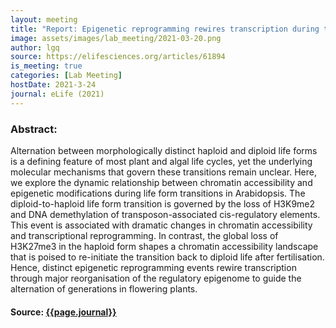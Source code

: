 ```yaml
---
layout: meeting
title: "Report: Epigenetic reprogramming rewires transcription during the alternation of generations in Arabidopsis"
image: assets/images/lab_meeting/2021-03-20.png
author: lgq
source: https://elifesciences.org/articles/61894
is_meeting: true
categories: [Lab Meeting]
hostDate: 2021-3-24
journal: eLife (2021)
---
```

### Abstract:
Alternation between morphologically distinct haploid and diploid life forms is a defining feature of most plant and algal life cycles, yet the underlying molecular mechanisms that govern these transitions remain unclear. Here, we explore the dynamic relationship between chromatin accessibility and epigenetic modifications during life form transitions in Arabidopsis. The diploid-to-haploid life form transition is governed by the loss of H3K9me2 and DNA demethylation of transposon-associated cis-regulatory elements. This event is associated with dramatic changes in chromatin accessibility and transcriptional reprogramming. In contrast, the global loss of H3K27me3 in the haploid form shapes a chromatin accessibility landscape that is poised to re-initiate the transition back to diploid life after fertilisation. Hence, distinct epigenetic reprogramming events rewire transcription through major reorganisation of the regulatory epigenome to guide the alternation of generations in flowering plants.

#### Source: [{{page.journal}}]({{page.source}})
